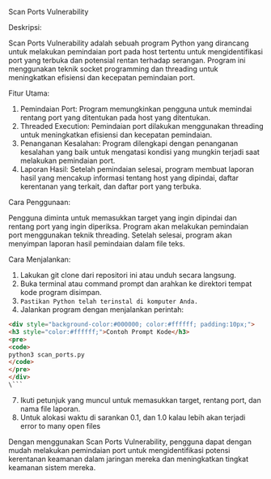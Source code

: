 Scan Ports Vulnerability

Deskripsi:

Scan Ports Vulnerability adalah sebuah program Python yang dirancang untuk melakukan pemindaian port pada host tertentu untuk mengidentifikasi port yang terbuka dan potensial rentan terhadap serangan. Program ini menggunakan teknik socket programming dan threading untuk meningkatkan efisiensi dan kecepatan pemindaian port.

Fitur Utama:

1. Pemindaian Port: Program memungkinkan pengguna untuk memindai rentang port yang ditentukan pada host yang ditentukan.
2. Threaded Execution: Pemindaian port dilakukan menggunakan threading untuk meningkatkan efisiensi dan kecepatan pemindaian.
3. Penanganan Kesalahan: Program dilengkapi dengan penanganan kesalahan yang baik untuk mengatasi kondisi yang mungkin terjadi saat melakukan pemindaian port. 
4. Laporan Hasil: Setelah pemindaian selesai, program membuat laporan hasil yang mencakup informasi tentang host yang dipindai, daftar kerentanan yang terkait, dan daftar port yang terbuka.

Cara Penggunaan:

Pengguna diminta untuk memasukkan target yang ingin dipindai dan rentang port yang ingin diperiksa. Program akan melakukan pemindaian port menggunakan teknik threading. Setelah selesai, program akan menyimpan laporan hasil pemindaian dalam file teks.

Cara Menjalankan:

1. Lakukan git clone dari repositori ini atau unduh secara langsung.
2. Buka terminal atau command prompt dan arahkan ke direktori tempat kode program disimpan.
3. `Pastikan Python telah terinstal di komputer Anda.`
4. Jalankan program dengan menjalankan perintah:
```html
<div style="background-color:#000000; color:#ffffff; padding:10px;">
<h3 style="color:#ffffff;">Contoh Prompt Kode</h3>
<pre>
<code>
python3 scan_ports.py
</code>
</pre>
</div>
\```
```
7. Ikuti petunjuk yang muncul untuk memasukkan target, rentang port, dan nama file laporan.
8. Untuk alokasi waktu di sarankan 0.1, dan 1.0 kalau lebih akan terjadi error to many open files

Dengan menggunakan Scan Ports Vulnerability, pengguna dapat dengan mudah melakukan pemindaian port untuk mengidentifikasi potensi kerentanan keamanan dalam jaringan mereka dan meningkatkan tingkat keamanan sistem mereka.
